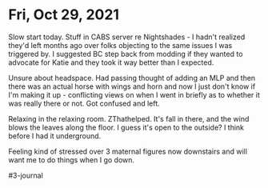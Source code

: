 # Fri, Oct 29, 2021
Slow start today. Stuff in CABS server re Nightshades - I hadn't realized they'd left months ago over folks objecting to the same issues I was triggered by. I suggested BC step back from modding if they wanted to advocate for Katie and they took it way better than I expected. 

Unsure about headspace. Had passing thought of adding an MLP and then there was an actual horse with wings and horn and now I just don't know if I'm making it up - conflicting views on when I went in briefly as to whether it was really there or not. Got confused and left. 

Relaxing in the relaxing room. ZThathelped. It's fall in there, and the wind blows the leaves along the floor. I guess it's open to the outside? I think before I had it underground. 

Feeling kind of stressed over 3 maternal figures now downstairs and will want me to do things when I go down. 

#3-journal